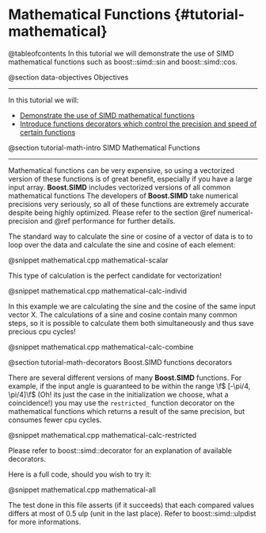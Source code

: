 Mathematical Functions {#tutorial-mathematical}
=========

@tableofcontents
In this tutorial we will demonstrate the use of SIMD mathematical functions
such as boost::simd::sin and boost::simd::cos.

@section data-objectives Objectives

-------------------------------------

In this tutorial we will:
- [Demonstrate the use of SIMD mathematical functions](#tutorial-math-intro)
- [Introduce functions decorators which control the precision and speed of certain functions](#tutorial-math-decorators)

@section tutorial-math-intro SIMD Mathematical Functions

-------------------------------------

Mathematical functions can be very expensive, so using a vectorized version of
these functions is of great benefit, especially if you have a large input array.
**Boost.SIMD**  includes vectorized versions of all common mathematical functions
The developers of **Boost.SIMD** take numerical precisions very seriously, so all of these
functions are extremely accurate despite being highly optimized. Please refer to the section
@ref numerical-precision and @ref performance for further details.

The standard way to calculate the sine or cosine of a vector of data is to to loop over the data
and calculate the sine and cosine of each element:

@snippet mathematical.cpp mathematical-scalar

This type of calculation is the perfect candidate for vectorization!

@snippet mathematical.cpp mathematical-calc-individ

In this example we are calculating the sine and the cosine of the same input vector X. The calculations
of a sine and cosine contain many common steps, so it is possible to calculate them both simultaneously
and thus save precious cpu cycles!

@snippet mathematical.cpp mathematical-calc-combine

@section tutorial-math-decorators Boost.SIMD functions decorators

There are several different versions of many **Boost.SIMD** functions. For
example, if the input angle is guaranteed to be within the range
\f$ [-\pi/4, \pi/4]\f$ (Oh! its just the case in the initialization we choose, what a coincidence!)
you may use the `restricted_` function decorator on the mathematical functions
which returns a result of the same precision, but consumes fewer cpu cycles.

@snippet mathematical.cpp mathematical-calc-restricted

Please refer to boost::simd::decorator for an explanation of available decorators.

Here is a full code, should you wish to try it:

@snippet mathematical.cpp mathematical-all

The test done in this file asserts (if it succeeds) that each compared values differs
at most of 0.5 ulp (unit in the last place). Refer to boost::simd::ulpdist for more informations.

